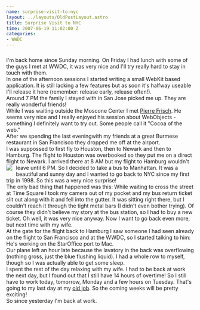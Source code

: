 ```yaml
--- 
name: surprise-visit-to-nyc
layout: ../layouts/OldPostLayout.astro
title: Surprise Visit to NYC
time: 2007-06-19 11:02:00 Z
categories: 
- WWDC
---
```

<img style="display:block; margin:0px auto 10px; text-align:center;cursor:pointer; cursor:hand;" src="http://4.bp.blogspot.com/_-dK4R3d1lbc/RwyLDWykkwI/AAAAAAAAAc0/LQH2NpnVjR4/s400/wwdc-johannes-on-bridge.jpg" border="0" alt="" />
I'm back home since Sunday morning. On Friday I had lunch with some of the guys I met at WWDC, it was very nice and I'll try really hard to stay in touch with them.<br />In one of the afternoon sessions I started writing a small WebKit based application. It is still lacking a few features but as soon it's halfway useable I'll release it here (remember: release early, release often!).<br />Around 7 PM the family I stayed with in San Jose picked me up. They are really wonderful friends!<br />While I was waiting outside the Moscone Center I met <a href="http://www.linkedin.com/in/pierrefrisch">Pierre Frisch</a>. He seems very nice and I really enjoyed his session about WebObjects - something I definitely want to try out. Some people call it "Cocoa of the web."<br />After we spending the last eveningwith my friends at a great Burmese restaurant in San Francisco they dropped me off at the airport.<br />I was suppossed to first fly to Houston, then to Newark and then to Hamburg. The flight to Houston was overbooked so they put me on a direct flight to Newark. I arrived there at 8 AM but my flight to Hamburg wouldn't leave until 6 PM. So I decided to take a bus to Manhattan. <img style="float:left; margin:0 10px 10px 0;cursor:pointer; cursor:hand;" src="http://3.bp.blogspot.com/_-dK4R3d1lbc/RwyLLGykkxI/AAAAAAAAAc8/_WD4wrhUmpI/s400/nyc-empire-state.jpg" border="0"  />
It was a beautiful and sunny day and I wanted to go back to NYC since my first trip in 1998. So this was a very nice surprise!<br />The only bad thing that happened was this: While waiting to cross the street at Time Square I took my camera out of my pocket and my bus return ticket slit out along with it and fell into the  gutter. It was sitting right there, but I couldn't reach it through the tight metal bars (I didn't even bother trying). Of course they didn't believe my story at the bus station, so I had to buy a new ticket. Oh well, it was very nice anyway. Now I want to go back even more, but next time with my wife.<br />At the gate for the flight back to Hamburg I saw someone I had seen already on the flight to San Francisco and at the WWDC, so I started talking to him: He's working on the StarOffice port to Mac.<br />Our plane left an hour late because the lavatory in the back was overflowing (nothing gross, just the blue flushing liquid). I had a whole row to myself, though so I was actually able to get some sleep.<br />I spent the rest of the day relaxing with my wife. I had to be back at work the next day, but I found out that I still have 14 hours of overtime! So I still have to work today, tomorrow, Monday and a few hours on Tuesday. That's going to my last day at my <a href="http://www.gebeco.de/">old job</a>. So the coming weeks will be pretty exciting!<br />So since yesterday I'm back at work.
